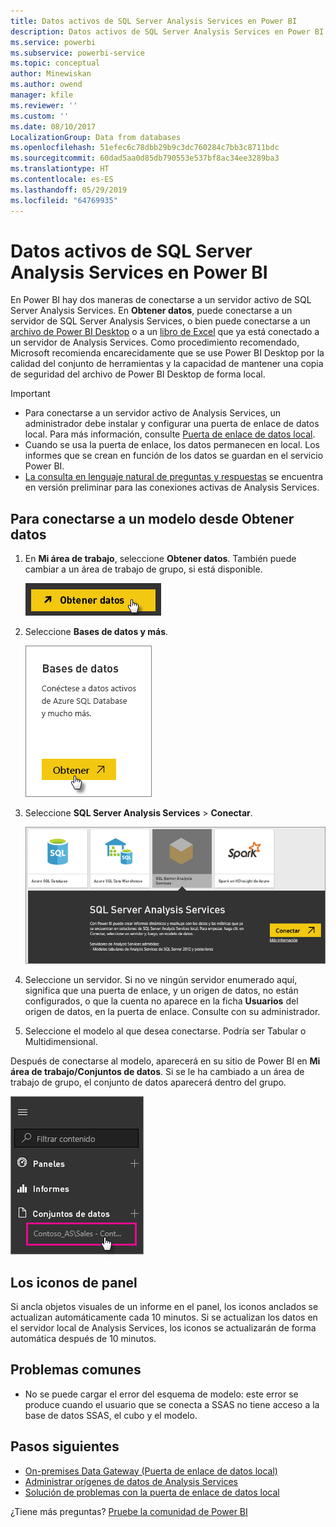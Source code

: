 ```yaml
---
title: Datos activos de SQL Server Analysis Services en Power BI
description: Datos activos de SQL Server Analysis Services en Power BI. Esto se realiza mediante un origen de datos que se configuró para una puerta de enlace empresarial.
ms.service: powerbi
ms.subservice: powerbi-service
ms.topic: conceptual
author: Minewiskan
ms.author: owend
manager: kfile
ms.reviewer: ''
ms.custom: ''
ms.date: 08/10/2017
LocalizationGroup: Data from databases
ms.openlocfilehash: 51efec6c78dbb29b9c3dc760284c7bb3c8711bdc
ms.sourcegitcommit: 60dad5aa0d85db790553e537bf8ac34ee3289ba3
ms.translationtype: HT
ms.contentlocale: es-ES
ms.lasthandoff: 05/29/2019
ms.locfileid: "64769935"
---
```

# <a name="sql-server-analysis-services-live-data-in-power-bi"></a>Datos activos de SQL Server Analysis Services en Power BI

En Power BI hay dos maneras de conectarse a un servidor activo de SQL Server Analysis Services. En **Obtener datos**, puede conectarse a un servidor de SQL Server Analysis Services, o bien puede conectarse a un [archivo de Power BI Desktop](service-desktop-files.md) o a un [libro de Excel](service-excel-workbook-files.md) que ya está conectado a un servidor de Analysis Services. Como procedimiento recomendado, Microsoft recomienda encarecidamente que se use Power BI Desktop por la calidad del conjunto de herramientas y la capacidad de mantener una copia de seguridad del archivo de Power BI Desktop de forma local.

>[!IMPORTANT]
> * Para conectarse a un servidor activo de Analysis Services, un administrador debe instalar y configurar una puerta de enlace de datos local. Para más información, consulte [Puerta de enlace de datos local](service-gateway-onprem.md).
> * Cuando se usa la puerta de enlace, los datos permanecen en local.  Los informes que se crean en función de los datos se guardan en el servicio Power BI. 
> * [La consulta en lenguaje natural de preguntas y respuestas](service-q-and-a-direct-query.md) se encuentra en versión preliminar para las conexiones activas de Analysis Services.

## <a name="to-connect-to-a-model-from-get-data"></a>Para conectarse a un modelo desde Obtener datos

1. En **Mi área de trabajo**, seleccione **Obtener datos**. También puede cambiar a un área de trabajo de grupo, si está disponible.

   ![Botón Conectarse para obtener datos](media/sql-server-analysis-services-tabular-data/connecttoas_getdatabutton.png)

2. Seleccione **Bases de datos y más**.

   ![Conectarse para obtener datos 1](media/sql-server-analysis-services-tabular-data/connecttoas_getdata_1.png)

3. Seleccione **SQL Server Analysis Services** > **Conectar**.

   ![Conectarse para obtener datos 2](media/sql-server-analysis-services-tabular-data/connecttoas_getdata_2.png)

4. Seleccione un servidor. Si no ve ningún servidor enumerado aquí, significa que una puerta de enlace, y un origen de datos, no están configurados, o que la cuenta no aparece en la ficha **Usuarios** del origen de datos, en la puerta de enlace. Consulte con su administrador.

5. Seleccione el modelo al que desea conectarse. Podría ser Tabular o Multidimensional.

Después de conectarse al modelo, aparecerá en su sitio de Power BI en **Mi área de trabajo/Conjuntos de datos**. Si se le ha cambiado a un área de trabajo de grupo, el conjunto de datos aparecerá dentro del grupo.

![Conectarse al conjunto de datos](media/sql-server-analysis-services-tabular-data/connecttoas_dataset_5.png)

## <a name="dashboard-tiles"></a>Los iconos de panel

Si ancla objetos visuales de un informe en el panel, los iconos anclados se actualizan automáticamente cada 10 minutos. Si se actualizan los datos en el servidor local de Analysis Services, los iconos se actualizarán de forma automática después de 10 minutos.

## <a name="common-issues"></a>Problemas comunes

* No se puede cargar el error del esquema de modelo: este error se produce cuando el usuario que se conecta a SSAS no tiene acceso a la base de datos SSAS, el cubo y el modelo.

## <a name="next-steps"></a>Pasos siguientes

* [On-premises Data Gateway (Puerta de enlace de datos local)](service-gateway-onprem.md)  
* [Administrar orígenes de datos de Analysis Services](service-gateway-enterprise-manage-ssas.md)  
* [Solución de problemas con la puerta de enlace de datos local](service-gateway-onprem-tshoot.md)  

¿Tiene más preguntas? [Pruebe la comunidad de Power BI](http://community.powerbi.com/)